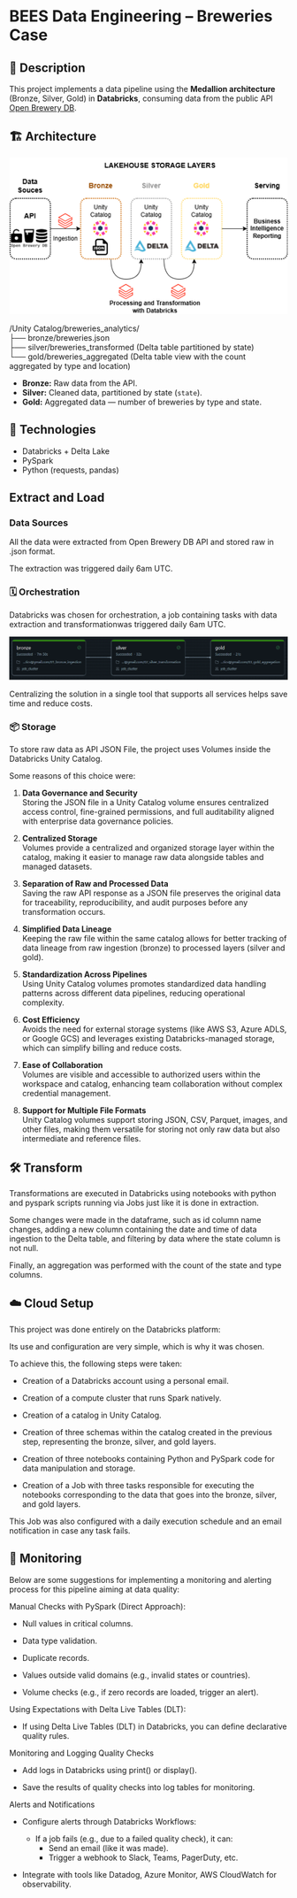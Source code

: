 # BEES Data Engineering – Breweries Case

## 📑 Description

This project implements a data pipeline using the **Medallion architecture** (Bronze, Silver, Gold) in **Databricks**, consuming data from the public API [Open Brewery DB](https://www.openbrewerydb.org/).

## 🏗️ Architecture
![Architecture Diagram](medallion_architecture.png)

/Unity Catalog/breweries_analytics/  
├── bronze/breweries.json  
├── silver/breweries_transformed (Delta table partitioned by state)  
└── gold/breweries_aggregated (Delta table view with the count aggregated by type and location)

- **Bronze:** Raw data from the API.
- **Silver:** Cleaned data, partitioned by state (`state`).
- **Gold:** Aggregated data — number of breweries by type and state.

## 🔧 Technologies

- Databricks + Delta Lake  
- PySpark  
- Python (requests, pandas)

## Extract and Load
### Data Sources
All the data were extracted from Open Brewery DB API and stored raw in .json format.

The extraction was triggered daily 6am UTC.

### 🗓️ Orchestration
Databricks was chosen for orchestration, a job containing tasks with data extraction and transformationwas triggered daily 6am UTC.

![Job_Databricks](job_databricks.PNG)

Centralizing the solution in a single tool that supports all services helps save time and reduce costs.

### 📦 Storage
To store raw data as API JSON File, the project uses Volumes inside the Databricks Unity Catalog.

Some reasons of this choice were:

1. **Data Governance and Security**  
   Storing the JSON file in a Unity Catalog volume ensures centralized access control, fine-grained permissions, and full auditability aligned with enterprise data governance policies.

2. **Centralized Storage**  
   Volumes provide a centralized and organized storage layer within the catalog, making it easier to manage raw data alongside tables and managed datasets.

3. **Separation of Raw and Processed Data**  
   Saving the raw API response as a JSON file preserves the original data for traceability, reproducibility, and audit purposes before any transformation occurs.

4. **Simplified Data Lineage**  
   Keeping the raw file within the same catalog allows for better tracking of data lineage from raw ingestion (bronze) to processed layers (silver and gold).

5. **Standardization Across Pipelines**  
   Using Unity Catalog volumes promotes standardized data handling patterns across different data pipelines, reducing operational complexity.

6. **Cost Efficiency**  
   Avoids the need for external storage systems (like AWS S3, Azure ADLS, or Google GCS) and leverages existing Databricks-managed storage, which can simplify billing and reduce costs.

7. **Ease of Collaboration**  
   Volumes are visible and accessible to authorized users within the workspace and catalog, enhancing team collaboration without complex credential management.

8. **Support for Multiple File Formats**  
   Unity Catalog volumes support storing JSON, CSV, Parquet, images, and other files, making them versatile for storing not only raw data but also intermediate and reference files.


## 🛠️ Transform

Transformations are executed in Databricks using notebooks with python and pyspark scripts running via Jobs just like it is done in extraction.

Some changes were made in the dataframe, such as id column name changes, adding a new column containing the date and time of data ingestion to the Delta table, and filtering by data where the state column is not null.

Finally, an aggregation was performed with the count of the state and type columns.

## ☁️ Cloud Setup

This project was done entirely on the Databricks platform:

Its use and configuration are very simple, which is why it was chosen.

To achieve this, the following steps were taken:

* Creation of a Databricks account using a personal email.

* Creation of a compute cluster that runs Spark natively.

* Creation of a catalog in Unity Catalog.

* Creation of three schemas within the catalog created in the previous step, representing the bronze, silver, and gold layers.

* Creation of three notebooks containing Python and PySpark code for data manipulation and storage.

* Creation of a Job with three tasks responsible for executing the notebooks corresponding to the data that goes into the bronze, silver, and gold layers.

This Job was also configured with a daily execution schedule and an email notification in case any task fails.



## 🔔 Monitoring

Below are some suggestions for implementing a monitoring and alerting process for this pipeline aiming at data quality:

Manual Checks with PySpark (Direct Approach):
* Null values in critical columns.

* Data type validation.

* Duplicate records.

* Values outside valid domains (e.g., invalid states or countries).

* Volume checks (e.g., if zero records are loaded, trigger an alert).

Using Expectations with Delta Live Tables (DLT):
* If using Delta Live Tables (DLT) in Databricks, you can define declarative quality rules.

Monitoring and Logging Quality Checks
* Add logs in Databricks using print() or display().

* Save the results of quality checks into log tables for monitoring.

Alerts and Notifications
* Configure alerts through Databricks Workflows:
  * If a job fails (e.g., due to a failed quality check), it can:
    * Send an email (like it was made).
    * Trigger a webhook to Slack, Teams, PagerDuty, etc.

* Integrate with tools like Datadog, Azure Monitor, AWS CloudWatch for observability.
